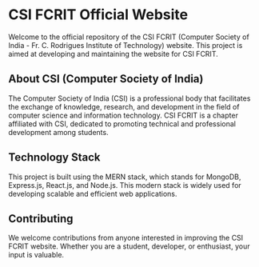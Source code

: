 # CSI FCRIT Official Website

Welcome to the official repository of the CSI FCRIT (Computer Society of India - Fr. C. Rodrigues Institute of Technology) website. This project is aimed at developing and maintaining the website for CSI FCRIT.

## About CSI (Computer Society of India)

The Computer Society of India (CSI) is a professional body that facilitates the exchange of knowledge, research, and development in the field of computer science and information technology. CSI FCRIT is a chapter affiliated with CSI, dedicated to promoting technical and professional development among students.

## Technology Stack

This project is built using the MERN stack, which stands for MongoDB, Express.js, React.js, and Node.js. This modern stack is widely used for developing scalable and efficient web applications.


## Contributing

We welcome contributions from anyone interested in improving the CSI FCRIT website. Whether you are a student, developer, or enthusiast, your input is valuable. 

[//]: <> (<a href="https://github.com/CSI-FCRIT-Computer/csi-website/graphs/contributors">
  <img src="https://contrib.rocks/image?repo=CSI-FCRIT-Computer/csi-website" />
</a>.)
